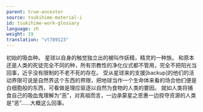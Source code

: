 ```yaml
---
parent: true-ancestor
source: tsukihime-material-i
id: tsukihime-work-glossary
language: zh
weight: 19
translation: "vt789123"
---
```


初始的吸血种。
星球以自身的触觉独立出的被叫作妖精，精灵的一种族。
和原本还是人类的死徒完全不同的种，所有宗教性的净化仪式都不管用，完全不把阳光当回事，近乎没有限制的不老不死的存在。
受从星球来的支援[backup]的他们的活动界限可说是自然界这个东西的界限，把地球当作一个生命体来看的场合他们便是白细胞般的东西，可看做是理应驱逐以自然为食物的人类的要因。
就如人类将捕食自己的吸血鬼理解为“恶”，对真祖而言，一边承蒙星之恩惠一边掠夺资源的人类是“恶”……大概这么回事。
